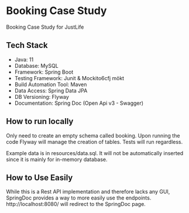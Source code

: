 # Booking Case Study
 Booking Case Study for JustLife
 
## Tech Stack

* Java: 11
* Database: MySQL
* Framework: Spring Boot
* Testing Framework: Junit & Mockito6cfj mökt
* Build Automation Tool: Maven
* Data Access: Spring Data JPA
* DB Versioning: Flyway
* Documentation: Spring Doc (Open Api v3 - Swagger)

## How to run locally
Only need to create an empty schema called booking. Upon running the code Flyway will manage the creation of tables. Tests will run regardless.

Example data is in resources/data.sql. It will not be automatically inserted since it is mainly for in-memory database.

## How to Use Easily
While this is a Rest API implementation and therefore lacks any GUI, SpringDoc provides a way to more easily use the endpoints. http://localhost:8080/ will redirect to the SpringDoc page. 